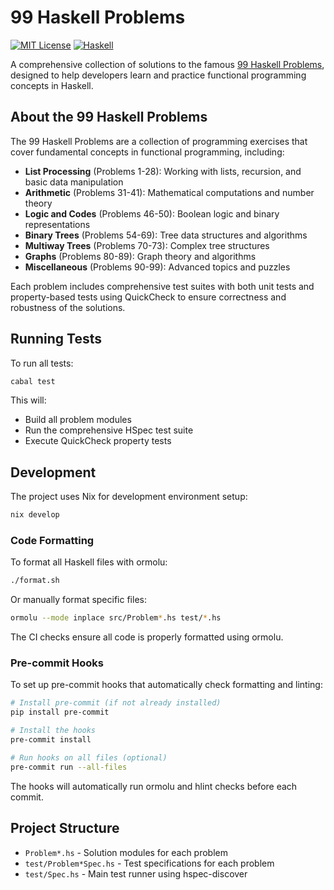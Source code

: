 # 99 Haskell Problems

[![MIT License](https://img.shields.io/badge/license-MIT-blue.svg)](LICENSE)
[![Haskell](https://img.shields.io/badge/language-Haskell-purple.svg)](https://www.haskell.org/)

A comprehensive collection of solutions to the famous [99 Haskell Problems](https://wiki.haskell.org/H-99:_Ninety-Nine_Haskell_Problems), designed to help developers learn and practice functional programming concepts in Haskell.

## About the 99 Haskell Problems

The 99 Haskell Problems are a collection of programming exercises that cover fundamental concepts in functional programming, including:

- **List Processing** (Problems 1-28): Working with lists, recursion, and basic data manipulation
- **Arithmetic** (Problems 31-41): Mathematical computations and number theory
- **Logic and Codes** (Problems 46-50): Boolean logic and binary representations  
- **Binary Trees** (Problems 54-69): Tree data structures and algorithms
- **Multiway Trees** (Problems 70-73): Complex tree structures
- **Graphs** (Problems 80-89): Graph theory and algorithms
- **Miscellaneous** (Problems 90-99): Advanced topics and puzzles

Each problem includes comprehensive test suites with both unit tests and property-based tests using QuickCheck to ensure correctness and robustness of the solutions.

## Running Tests

To run all tests:

```bash
cabal test
```

This will:
- Build all problem modules
- Run the comprehensive HSpec test suite
- Execute QuickCheck property tests

## Development

The project uses Nix for development environment setup:

```bash
nix develop
```

### Code Formatting

To format all Haskell files with ormolu:

```bash
./format.sh
```

Or manually format specific files:

```bash
ormolu --mode inplace src/Problem*.hs test/*.hs
```

The CI checks ensure all code is properly formatted using ormolu.

### Pre-commit Hooks

To set up pre-commit hooks that automatically check formatting and linting:

```bash
# Install pre-commit (if not already installed)
pip install pre-commit

# Install the hooks
pre-commit install

# Run hooks on all files (optional)
pre-commit run --all-files
```

The hooks will automatically run ormolu and hlint checks before each commit.

## Project Structure

- `Problem*.hs` - Solution modules for each problem
- `test/Problem*Spec.hs` - Test specifications for each problem
- `test/Spec.hs` - Main test runner using hspec-discover
